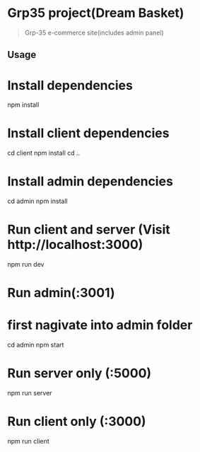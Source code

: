 # Grp35 project(Dream Basket)

> Grp-35 e-commerce site(includes admin panel)

## Usage


# Install dependencies
npm install

# Install client dependencies
cd client
npm install
cd ..
# Install admin dependencies
cd admin
npm install

# Run client and server (Visit http://localhost:3000)
npm run dev

# Run admin(:3001)
# first nagivate into admin folder
cd admin
npm start


# Run server only (:5000)
npm run server

# Run client only (:3000)
npm run client